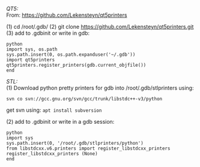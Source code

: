 *QT5:*  
From: https://github.com/Lekensteyn/qt5printers  

(1) cd /root/.gdb/
(2) git clone https://github.com/Lekensteyn/qt5printers.git
(3) add to .gdbinit or write in gdb:

	python
	import sys, os.path
	sys.path.insert(0, os.path.expanduser('~/.gdb'))
	import qt5printers
	qt5printers.register_printers(gdb.current_objfile())
	end


*STL:*  
(1) Download python pretty printers for gdb into /root/.gdb/stlprinters using:
	
	svn co svn://gcc.gnu.org/svn/gcc/trunk/libstdc++-v3/python

get svn using: `apt install subversion`


(2) add to .gdbinit or write in a gdb session:

	python
	import sys
	sys.path.insert(0, '/root/.gdb/stlprinters/python')
	from libstdcxx.v6.printers import register_libstdcxx_printers
	register_libstdcxx_printers (None)
	end


